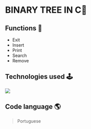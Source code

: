 # BINARY TREE IN C🌳

## Functions 🔧
- Exit
- Insert 
- Print 
- Search 
- Remove 
  
## Technologies used 🕹️
 <img src="https://skillicons.dev/icons?i=c" />

## Code language 🌎
>Portuguese 


  
